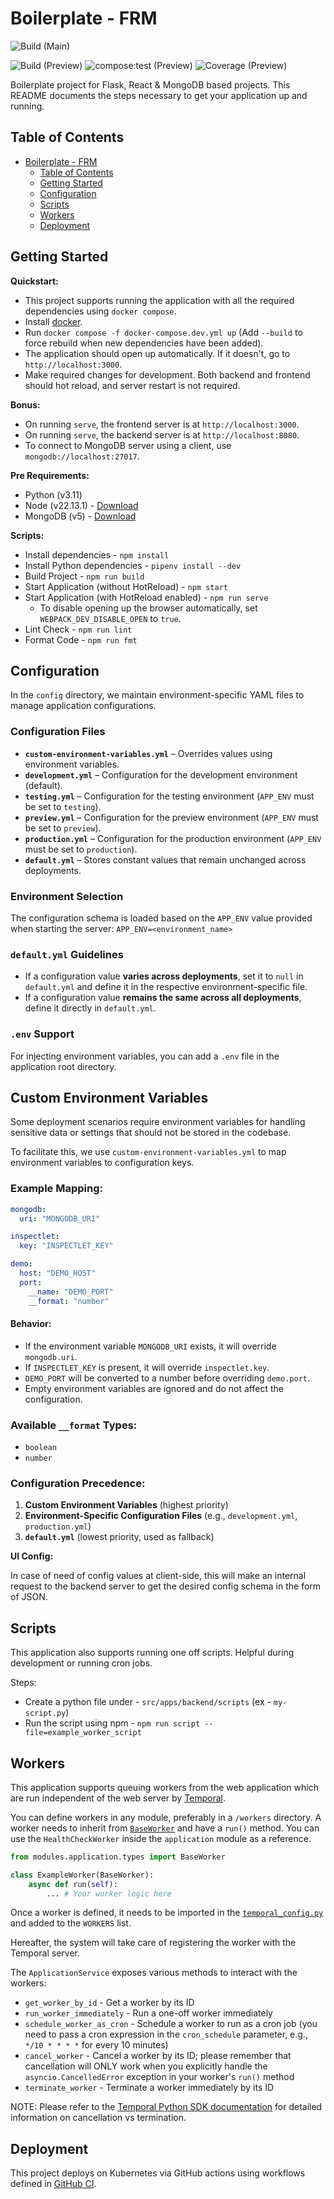 # Boilerplate - FRM
![Build (Main)](https://img.shields.io/github/actions/workflow/status/jalantechnologies/rflask-boilerplate/production_on_push.yml?branch=main&label=Build%20%26%20Deploy%20(Main))

![Build (Preview)](https://img.shields.io/github/actions/workflow/status/jalantechnologies/rflask-boilerplate/preview_on_pr_update.yml?branch=govind/feat/workflow-badges&job=preview_build&label=Build%20(Preview))
![compose:test (Preview)](https://img.shields.io/github/actions/workflow/status/jalantechnologies/rflask-boilerplate/preview_on_pr_update.yml?branch=govind/feat/workflow-badges&job=preview_test&label=compose%3Atest%20(Preview))
![Coverage (Preview)](https://sonarqube.platform.jalantechnologies.com/api/project_badges/measure?project=jalantechnologies_rflask-boilerplate&metric=coverage&branch=govind/feat/workflow-badges)



Boilerplate project for Flask, React & MongoDB based projects. This README documents the steps necessary to get your
application up and running.

## Table of Contents

- [Boilerplate - FRM](#boilerplate---frm)
  - [Table of Contents](#table-of-contents)
  - [Getting Started](#getting-started)
  - [Configuration](#configuration)
  - [Scripts](#scripts)
  - [Workers](#workers)
  - [Deployment](#deployment)

## Getting Started

**Quickstart:**

- This project supports running the application with all the required dependencies using `docker compose`.
- Install [docker](https://docs.docker.com/engine/install/).
- Run `docker compose -f docker-compose.dev.yml up` (Add `--build` to force rebuild when new dependencies have been
  added).
- The application should open up automatically. If it doesn't, go to `http://localhost:3000`.
- Make required changes for development. Both backend and frontend should hot reload, and server restart is not
  required.

**Bonus:**

- On running `serve`, the frontend server is at `http://localhost:3000`.
- On running `serve`, the backend server is at `http://localhost:8080`.
- To connect to MongoDB server using a client, use `mongodb://localhost:27017`.

**Pre Requirements:**

- Python (v3.11)
- Node (v22.13.1) - [Download](https://nodejs.org/download/release/v22.13.1/)
- MongoDB (v5) - [Download](https://www.mongodb.com/docs/manual/installation/)

**Scripts:**

- Install dependencies - `npm install`
- Install Python dependencies - `pipenv install --dev`
- Build Project - `npm run build`
- Start Application (without HotReload) - `npm start`
- Start Application (with HotReload enabled) - `npm run serve`
  - To disable opening up the browser automatically, set `WEBPACK_DEV_DISABLE_OPEN` to `true`.
- Lint Check - `npm run lint`
- Format Code - `npm run fmt`

## Configuration

In the `config` directory, we maintain environment-specific YAML files to manage application configurations.

### Configuration Files

- **`custom-environment-variables.yml`** – Overrides values using environment variables.
- **`development.yml`** – Configuration for the development environment (default).
- **`testing.yml`** – Configuration for the testing environment (`APP_ENV` must be set to `testing`).
- **`preview.yml`** – Configuration for the preview environment (`APP_ENV` must be set to `preview`).
- **`production.yml`** – Configuration for the production environment (`APP_ENV` must be set to `production`).
- **`default.yml`** – Stores constant values that remain unchanged across deployments.

### Environment Selection
The configuration schema is loaded based on the `APP_ENV` value provided when starting the server:
`APP_ENV=<environment_name>`

### `default.yml` Guidelines
- If a configuration value **varies across deployments**, set it to `null` in `default.yml` and define it in the respective environment-specific file.
- If a configuration value **remains the same across all deployments**, define it directly in `default.yml`.

### `.env` Support
For injecting environment variables, you can add a `.env` file in the application root directory.

## Custom Environment Variables
Some deployment scenarios require environment variables for handling sensitive data or settings that should not be stored in the codebase.

To facilitate this, we use `custom-environment-variables.yml` to map environment variables to configuration keys.

### Example Mapping:
```yml
mongodb:
  uri: "MONGODB_URI"

inspectlet:
  key: "INSPECTLET_KEY"

demo:
  host: "DEMO_HOST"
  port:
    __name: "DEMO_PORT"
    __format: "number"
```

#### Behavior:
- If the environment variable `MONGODB_URI` exists, it will override `mongodb.uri`.
- If `INSPECTLET_KEY` is present, it will override `inspectlet.key`.
- `DEMO_PORT` will be converted to a number before overriding `demo.port`.
- Empty environment variables are ignored and do not affect the configuration.

### Available `__format` Types:
- `boolean`
- `number`

### Configuration Precedence:
1. **Custom Environment Variables** (highest priority)
2. **Environment-Specific Configuration Files** (e.g., `development.yml`, `production.yml`)
3. **`default.yml`** (lowest priority, used as fallback)


**UI Config:**

In case of need of config values at client-side, this will make an internal request to the backend server to get the
desired config schema in the form of JSON.

## Scripts

This application also supports running one off scripts. Helpful during development or running cron jobs.

Steps:

- Create a python file under - `src/apps/backend/scripts` (ex - `my-script.py`)
- Run the script using npm - `npm run script --file=example_worker_script`

## Workers

This application supports queuing workers from the web application which are run independent of the web server by [Temporal](https://temporal.io/). 

You can define workers in any module, preferably in a `/workers` directory. A worker needs to inherit from [`BaseWorker`](src/apps/backend/modules/application/types.py) and have a `run()` method.
You can use the `HealthCheckWorker` inside the `application` module as a reference. 

```python
from modules.application.types import BaseWorker

class ExampleWorker(BaseWorker):
    async def run(self):
        ... # Your worker logic here
```

Once a worker is defined, it needs to be imported in the [`temporal_config.py`](src/apps/backend/temporal_config.py) and added to the `WORKERS` list. 

Hereafter, the system will take care of registering the worker with the Temporal server. 

The `ApplicationService` exposes various methods to interact with the workers:

- `get_worker_by_id` - Get a worker by its ID
- `run_worker_immediately` - Run a one-off worker immediately
- `schedule_worker_as_cron` - Schedule a worker to run as a cron job (you need to pass a cron expression in the `cron_schedule` parameter, e.g., `*/10 * * * *` for every 10 minutes)
- `cancel_worker` - Cancel a worker by its ID; please remember that cancellation will ONLY work when you explicitly handle the `asyncio.CancelledError` exception in your worker's `run()` method
- `terminate_worker` - Terminate a worker immediately by its ID

NOTE: Please refer to the [Temporal Python SDK documentation](https://docs.temporal.io/develop/python/cancellation) for detailed information on cancellation vs termination.

## Deployment

This project deploys on Kubernetes via GitHub actions using workflows defined
in [GitHub CI](https://github.com/jalantechnologies/github-ci). 